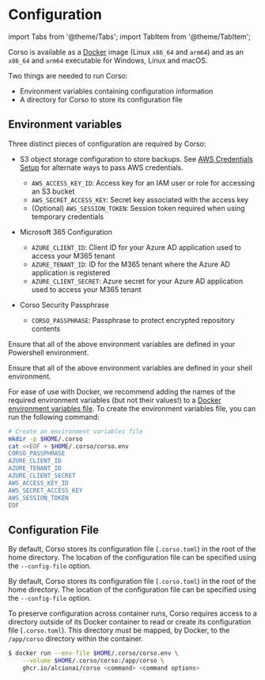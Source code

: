 # Configuration

import Tabs from '@theme/Tabs';
import TabItem from '@theme/TabItem';

Corso is available as a [Docker](https://docs.docker.com/engine/install/) image (Linux `x86_64` and `arm64`) and
as an `x86_64` and `arm64` executable for Windows, Linux and macOS.

Two things are needed to run Corso:

* Environment variables containing configuration information
* A directory for Corso to store its configuration file

## Environment variables

Three distinct pieces of configuration are required by Corso:

* S3 object storage configuration to store backups. See [AWS Credentials Setup](/setup/repos##s3-creds-setup) for
alternate ways to pass AWS credentials.
  * `AWS_ACCESS_KEY_ID`: Access key for an IAM user or role for accessing an S3 bucket
  * `AWS_SECRET_ACCESS_KEY`: Secret key associated with the access key
  * (Optional) `AWS_SESSION_TOKEN`: Session token required when using temporary credentials

* Microsoft 365 Configuration
  * `AZURE_CLIENT_ID`: Client ID for your Azure AD application used to access your M365 tenant
  * `AZURE_TENANT_ID`: ID for the M365 tenant where the Azure AD application is registered
  * `AZURE_CLIENT_SECRET`: Azure secret for your Azure AD application used to access your M365 tenant

* Corso Security Passphrase
  * `CORSO_PASSPHRASE`: Passphrase to protect encrypted repository contents

<Tabs groupId="os">
<TabItem value="win" label="Powershell">

Ensure that all of the above environment variables are defined in your Powershell environment.

</TabItem>
<TabItem value="unix" label="Linux/macOS">

Ensure that all of the above environment variables are defined in your shell environment.

</TabItem>
<TabItem value="docker" label="Docker">

For ease of use with Docker, we recommend adding the names of the required environment variables (but not their
values!) to a [Docker environment variables file](https://docs.docker.com/engine/reference/commandline/run/#set-environment-variables--e---env---env-file).
To create the environment variables file, you can run the following command:

  ```bash
  # Create an environment variables file
  mkdir -p $HOME/.corso
  cat <<EOF > $HOME/.corso/corso.env
  CORSO_PASSPHRASE
  AZURE_CLIENT_ID
  AZURE_TENANT_ID
  AZURE_CLIENT_SECRET
  AWS_ACCESS_KEY_ID
  AWS_SECRET_ACCESS_KEY
  AWS_SESSION_TOKEN
  EOF
  ```

</TabItem>
</Tabs>

## Configuration File

<Tabs groupId="os">
<TabItem value="win" label="Powershell">

By default, Corso stores its configuration file (`.corso.toml`) in the root of the home directory.
The location of the configuration file can be specified using the `--config-file` option.

</TabItem>
<TabItem value="unix" label="Linux/macOS">

By default, Corso stores its configuration file (`.corso.toml`) in the root of the home directory.
The location of the configuration file can be specified using the `--config-file` option.

</TabItem>
<TabItem value="docker" label="Docker">

To preserve configuration across container runs, Corso requires access to a directory outside of its Docker container
to read or create its configuration file (`.corso.toml`). This directory must be mapped, by Docker, to the `/app/corso`
directory within the container.

```bash
$ docker run --env-file $HOME/.corso/corso.env \
    --volume $HOME/.corso/corso:/app/corso \
    ghcr.io/alcionai/corso <command> <command options>
```

</TabItem>
</Tabs>
